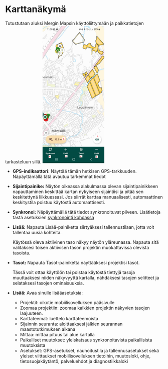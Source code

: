 # Karttanäkymä

Tutustutaan aluksi Mergin Mapsin käyttöliittymään ja paikkatietojen tarkasteluun sillä. <img src="img/karttanäkymä.png" width="39%"/>

-   **GPS-indikaattori:** Näyttää tämän hetkisen GPS-tarkkuuden. Näpäyttämällä tätä avautuu tarkemmat tiedot

-   **Sijaintipainike:** Näytön oikeassa alakulmassa olevan sijaintipainikkeen napauttaminen keskittää kartan nykyiseen sijaintiisi ja pitää sen keskitettynä liikkuessasi. Jos siirrät karttaa manuaalisesti, automaattinen keskitystila poistuu käytöstä automaattisesti.

-   **Synkronoi:** Näpäyttämällä tätä tiedot synkronoituvat pilveen. Lisätietoja tästä asetuksien [synkronointi kohdassa](https://gispocoding.github.io/eip-peltomappi/yleiset_asetukset.html#mergin-mapsin-synkronointi-mobiilisovelluksessa)

-   **Lisää:** Napauta Lisää-painiketta siirtyäksesi tallennustilaan, jotta voit tallentaa uusia kohteita.

    Käytössä oleva aktiivinen taso näkyy näytön yläreunassa. Napauta sitä valitaksesi toisen aktiivisen tason projektin muokattavissa olevista tasoista.

-   **Tasot:** Napauta Tasot-painiketta näyttääksesi projektisi tasot.

    Tässä voit ottaa käyttöön tai poistaa käytöstä tiettyjä tasoja muuttaaksesi niiden näkyvyyttä kartalla, nähdäksesi tasojen selitteet ja selataksesi tasojen ominaisuuksia.

-   **Lisää:** Avaa sinulle lisääasetuksia:

    -   Projektit: oikotie mobiilisovelluksen pääsivulle
    -   Zoomaa projektiin: zoomaa kaikkien projektin näkyvien tasojen laajuuteen.
    -   Karttateemat: luettelo karttateemoista
    -   Sijainnin seuranta: aloittaaksesi jälkien seurannan maastotutkimuksen aikana
    -   Mittaa: mittaa pituus tai alue kartalla
    -   Paikalliset muutokset: yleiskatsaus synkronoitavista paikallisista muutoksista
    -   Asetukset: GPS-asetukset, nauhoitustila ja tallennusasetukset sekä yleiset viittaukset mobiilisovelluksen tietoihin, muutosloki, ohje, tietosuojakäytäntö, palveluehdot ja diagnostiikkaloki

